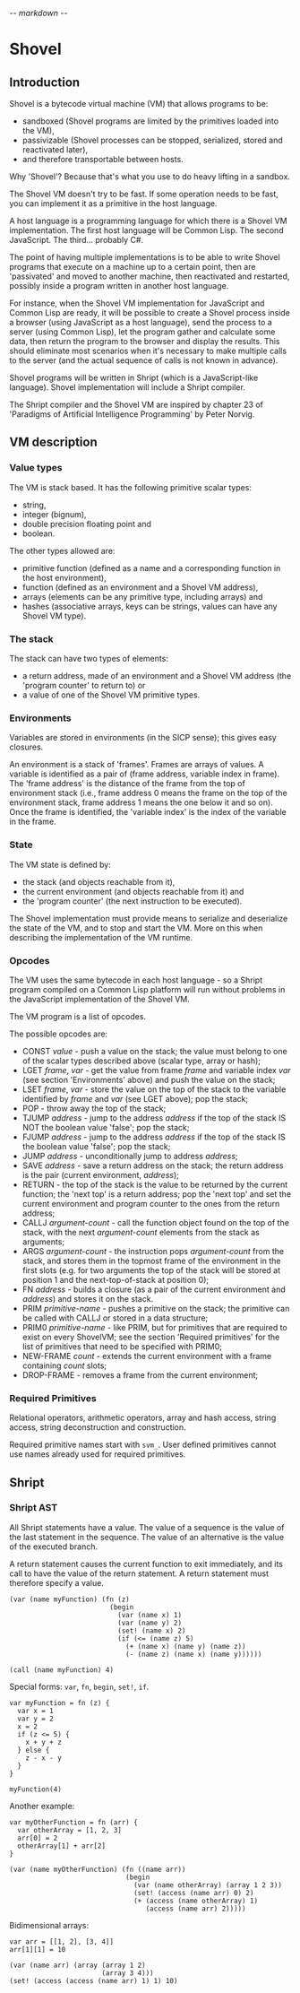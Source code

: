 -*- markdown -*-

# Shovel

## Introduction

Shovel is a bytecode virtual machine (VM) that allows programs to be:

 * sandboxed (Shovel programs are limited by the primitives loaded
   into the VM),
 * passivizable (Shovel processes can be stopped, serialized, stored
   and reactivated later),
 * and therefore transportable between hosts.

Why 'Shovel'? Because that's what you use to do heavy lifting in a
sandbox.

The Shovel VM doesn't try to be fast. If some operation needs to be
fast, you can implement it as a primitive in the host language.

A host language is a programming language for which there is a Shovel
VM implementation. The first host language will be Common Lisp. The
second JavaScript. The third... probably C#.

The point of having multiple implementations is to be able to write
Shovel programs that execute on a machine up to a certain point, then
are 'passivated' and moved to another machine, then reactivated and
restarted, possibly inside a program written in another host language.

For instance, when the Shovel VM implementation for JavaScript and
Common Lisp are ready, it will be possible to create a Shovel process
inside a browser (using JavaScript as a host language), send the
process to a server (using Common Lisp), let the program gather and
calculate some data, then return the program to the browser and
display the results. This should eliminate most scenarios when it's
necessary to make multiple calls to the server (and the actual
sequence of calls is not known in advance).

Shovel programs will be written in Shript (which is a JavaScript-like
language). Shovel implementation will include a Shript compiler.

The Shript compiler and the Shovel VM are inspired by chapter 23 of
'Paradigms of Artificial Intelligence Programming' by Peter Norvig.

## VM description

### Value types

The VM is stack based. It has the following primitive scalar types:

 * string,
 * integer (bignum),
 * double precision floating point and
 * boolean.

The other types allowed are:

 * primitive function (defined as a name and a corresponding function
   in the host environment),
 * function (defined as an environment and a Shovel VM address),
 * arrays (elements can be any primitive type, including arrays) and
 * hashes (associative arrays, keys can be strings, values can have
   any Shovel VM type).

### The stack

The stack can have two types of elements:

 * a return address, made of an environment and a Shovel VM address
   (the 'program counter' to return to) or
 * a value of one of the Shovel VM primitive types.

### Environments

Variables are stored in environments (in the SICP sense); this gives
easy closures.

An environment is a stack of 'frames'. Frames are arrays of values. A
variable is identified as a pair of (frame address, variable index in
frame). The 'frame address' is the distance of the frame from the top
of environment stack (i.e., frame address 0 means the frame on the top
of the environment stack, frame address 1 means the one below it and
so on). Once the frame is identified, the 'variable index' is the
index of the variable in the frame.

### State

The VM state is defined by:

 * the stack (and objects reachable from it),
 * the current environment (and objects reachable from it) and
 * the 'program counter' (the next instruction to be executed).

The Shovel implementation must provide means to serialize and
deserialize the state of the VM, and to stop and start the VM. More on
this when describing the implementation of the VM runtime.

### Opcodes

The VM uses the same bytecode in each host language - so a Shript
program compiled on a Common Lisp platform will run without problems
in the JavaScript implementation of the Shovel VM.

The VM program is a list of opcodes.

The possible opcodes are:

 * CONST *value* - push a value on the stack; the value must belong to
   one of the scalar types described above (scalar type, array or
   hash);
 * LGET *frame*, *var* - get the value from frame *frame* and variable
   index *var* (see section 'Environments' above) and push the value
   on the stack;
 * LSET *frame*, *var* - store the value on the top of the stack to
   the variable identified by *frame* and *var* (see LGET above); pop
   the stack;
 * POP - throw away the top of the stack;
 * TJUMP *address* - jump to the address *address* if the top of the
   stack IS NOT the boolean value 'false'; pop the stack;
 * FJUMP *address* - jump to the address *address* if the top of the
   stack IS the boolean value 'false'; pop the stack;
 * JUMP *address* - unconditionally jump to address *address*;
 * SAVE *address* - save a return address on the stack; the return
   address is the pair (current environment, *address*);
 * RETURN - the top of the stack is the value to be returned by the
   current function; the 'next top' is a return address; pop the 'next
   top' and set the current environment and program counter to the
   ones from the return address;
 * CALLJ *argument-count* - call the function object found on the top
   of the stack, with the next *argument-count* elements from the
   stack as arguments;
 * ARGS *argument-count* - the instruction pops *argument-count* from
   the stack, and stores them in the topmost frame of the environment
   in the first slots (e.g. for two arguments the top of the stack
   will be stored at position 1 and the next-top-of-stack at position
   0);
 * FN *address* - builds a closure (as a pair of the current
   environment and *address*) and stores it on the stack.
 * PRIM *primitive-name* - pushes a primitive on the stack; the
   primitive can be called with CALLJ or stored in a data structure;
 * PRIM0 *primitive-name* - like PRIM, but for primitives that are
   required to exist on every ShovelVM; see the section 'Required
   primitives' for the list of primitives that need to be specified
   with PRIM0;
 * NEW-FRAME *count* - extends the current environment with a frame
   containing *count* slots;
 * DROP-FRAME - removes a frame from the current environment;

### Required Primitives

Relational operators, arithmetic operators, array and hash access,
string access, string deconstruction and construction.

Required primitive names start with `svm_`. User defined primitives
cannot use names already used for required primitives.

## Shript

### Shript AST

All Shript statements have a value. The value of a sequence is the
value of the last statement in the sequence. The value of an
alternative is the value of the executed branch.

A return statement causes the current function to exit immediately,
and its call to have the value of the return statement. A return
statement must therefore specify a value.

    (var (name myFunction) (fn (z)
                             (begin
                               (var (name x) 1)
                               (var (name y) 2)
                               (set! (name x) 2)
                               (if (<= (name z) 5)
                                 (+ (name x) (name y) (name z))
                                 (- (name z) (name x) (name y))))))

    (call (name myFunction) 4)

Special forms: `var`, `fn`, `begin`, `set!`, `if`.

    var myFunction = fn (z) {
      var x = 1
      var y = 2
      x = 2
      if (z <= 5) {
        x + y + z
      } else {
        z - x - y
      }
    }

    myFunction(4)

Another example:

    var myOtherFunction = fn (arr) {
      var otherArray = [1, 2, 3]
      arr[0] = 2
      otherArray[1] + arr[2] 
    }
    
    (var (name myOtherFunction) (fn ((name arr))
                                 (begin
                                   (var (name otherArray) (array 1 2 3))
                                   (set! (access (name arr) 0) 2)
                                   (+ (access (name otherArray) 1)
                                      (access (name arr) 2)))))

Bidimensional arrays:

    var arr = [[1, 2], [3, 4]]
    arr[1][1] = 10
    
    (var (name arr) (array (array 1 2)
                           (array 3 4)))
    (set! (access (access (name arr) 1) 1) 10)
    
